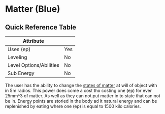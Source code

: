 # Matter (Blue)

## Quick Reference Table

| Attribute               |     |
|-------------------------|-----|
| Uses (ep)               | Yes |
| Leveling                | No  |
| Level Options/Abilities | No  |
| Sub Energy              | No  |

The user has the ability to change the [states of matter](https://en.wikipedia.org/wiki/List_of_states_of_matter) at
will of object with in 5m radios. This power does come a cost tho costing one (ep) for ever 25mm^3 of matter. As well as
they can not put matter in to state that can not be in. Energy points are storied in the body ad it natural energy and
can be replenished by eating where one (ep) is equal to 1500 kilo calories.
